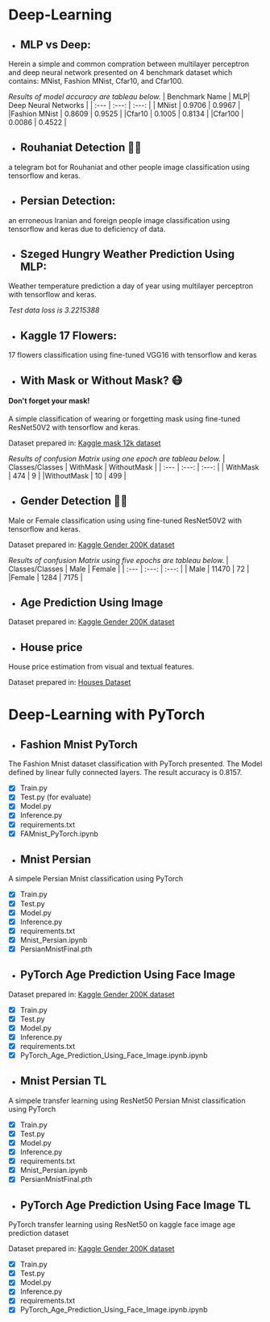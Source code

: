 # Deep-Learning

- ## MLP vs Deep:

Herein a simple and common compration between multilayer perceptron and deep neural network presented on 4 benchmark dataset which contains: MNist, Fashion MNist, Cfar10, and Cfar100.

*Results of model accuracy are tableau below.*
| Benchmark Name | MLP| Deep Neural Networks |
| :---         |     :---:      |          :---: |
| MNist  | 0.9706     | 0.9967    |
|Fashion MNist     | 0.8609       | 0.9525    |
|Cfar10     | 0.1005       | 0.8134      |
|Cfar100     | 0.0086       | 0.4522      |

- ## Rouhaniat Detection 👳‍♂️

a telegram bot for Rouhaniat and other people image classification using tensorflow and keras.

- ## Persian Detection:

an erroneous Iranian and foreign people image classification using tensorflow and keras due to deficiency of data.

- ## Szeged Hungry Weather Prediction Using MLP:

Weather temperature prediction a day of year using multilayer perceptron with tensorflow and keras.

*Test data loss is 3.2215388*

- ## Kaggle 17 Flowers: 

17 flowers classification using fine-tuned VGG16 with tensorflow and keras

- ## With Mask or Without Mask? 😷

#### Don't forget your mask!

A simple classification of wearing or forgetting mask using fine-tuned ResNet50V2 with tensorflow and keras.

Dataset prepared in: [Kaggle mask 12k dataset](kaggle.com/ashishjangra27/gender-recognition-200k-images-celeba)

*Results of confusion Matrix using one epoch are tableau below.*
| Classes/Classes | WithMask | WithoutMask |
| :---         |     :---:      |          :---: |
| WithMask  | 474     | 9    |
|WithoutMask    | 10       | 499   |

- ## Gender Detection 👨👩

Male or Female classification using using fine-tuned ResNet50V2 with tensorflow and keras.

Dataset prepared in: [Kaggle Gender 200K dataset](kaggle.com/ashishjangra27/face-mask-12k-images-dataset)

*Results of confusion Matrix using five epochs are tableau below.*
| Classes/Classes | Male | Female |
| :---         |     :---:      |          :---: |
| Male  | 11470     | 72    |
|Female    | 1284       | 7175   |

- ## Age Prediction Using Image

Dataset prepared in: [Kaggle Gender 200K dataset](kaggle.com/jangedoo/utkface-new)

- ## House price

House price estimation from visual and textual features.

Dataset prepared in: [Houses Dataset](https://github.com/emanhamed/Houses-dataset)

# Deep-Learning with PyTorch

- ## Fashion Mnist PyTorch

The Fashion Mnist dataset classification with PyTorch presented. The Model defined by linear fully connected layers. The result accuracy is 0.8157.

- [x] Train.py
- [x] Test.py (for evaluate)
- [x] Model.py
- [x] Inference.py
- [x] requirements.txt
- [x] FAMnist_PyTorch.ipynb

- ## Mnist Persian

A simpele Persian Mnist classification using PyTorch

- [x] Train.py
- [x] Test.py
- [x] Model.py
- [x] Inference.py
- [x] requirements.txt
- [x] Mnist_Persian.ipynb
- [x] PersianMnistFinal.pth

- ## PyTorch Age Prediction Using Face Image

Dataset prepared in: [Kaggle Gender 200K dataset](kaggle.com/jangedoo/utkface-new)

- [x] Train.py
- [x] Test.py
- [x] Model.py
- [x] Inference.py
- [x] requirements.txt
- [x] PyTorch_Age_Prediction_Using_Face_Image.ipynb.ipynb

- ## Mnist Persian TL

A simpele transfer learning using ResNet50 Persian Mnist classification using PyTorch

- [x] Train.py
- [x] Test.py
- [x] Model.py
- [x] Inference.py
- [x] requirements.txt
- [x] Mnist_Persian.ipynb
- [x] PersianMnistFinal.pth

- ## PyTorch Age Prediction Using Face Image TL

PyTorch transfer learning using ResNet50 on kaggle face image age prediction dataset 

Dataset prepared in: [Kaggle Gender 200K dataset](kaggle.com/jangedoo/utkface-new)

- [x] Train.py
- [x] Test.py
- [x] Model.py
- [x] Inference.py
- [x] requirements.txt
- [x] PyTorch_Age_Prediction_Using_Face_Image.ipynb.ipynb
